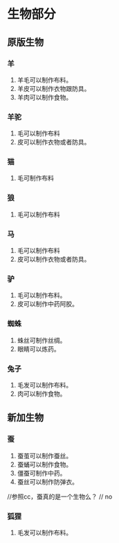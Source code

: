 # 生物部分
## 原版生物

### 羊

1. 羊毛可以制作布料。
2. 羊皮可以制作衣物跟防具。
3. 羊肉可以制作食物。

### 羊驼

1. 毛可以制作布料
2. 皮可以制作衣物或者防具。

### 猫

1. 毛可制作布料

### 狼

1. 毛可以制作布料

### 马

1. 毛可以制作布料
2. 皮可以制作衣物或者防具。

### 驴

1. 毛可以制作布料。
2. 皮可以制作中药阿胶。

### 蜘蛛

1. 蛛丝可制作丝绸。
2. 眼睛可以炼药。

### 兔子

1. 毛发可以制作布料。
2. 肉可以制作食物。

## 新加生物

### 蚕

1. 蚕茧可以制作蚕丝。
2. 蚕蛹可以制作食物。
3. 僵蚕可制作中药。
4. 蚕丝可以制作防弹衣。

//参照cc，蚕真的是一个生物么？
// no
### 狐狸

1. 毛发可以制作布料。


